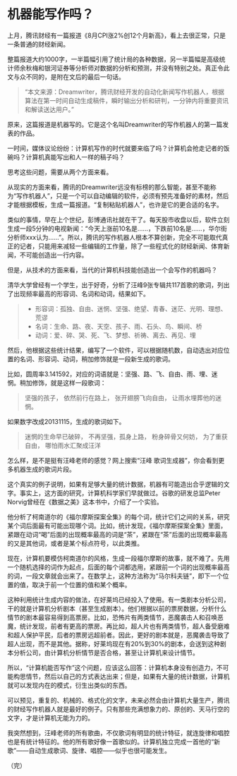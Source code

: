 # 机器能写作吗？

上月，腾讯财经有一篇报道《8月CPI涨2%创12个月新高》，看上去很正常，只是一条普通的财经新闻。

整篇报道大约1000字，一半篇幅引用了统计局的各种数据，另一半篇幅是高级统计师余秋梅和银河证券等分析师对数据的分析和预测，并没有特别之处。真正令此文与众不同的，是附在文后的最后一句话。

> “本文来源：Dreamwriter，腾讯财经开发的自动化新闻写作机器人，根据算法在第一时间自动生成稿件，瞬时输出分析和研判，一分钟内将重要资讯和解读送达用户。”

原来，这篇报道是机器写的。它是这个名叫Dreamwriter的写作机器人的第一篇发表的作品。

一时间，媒体议论纷纷：计算机写作的时代就要来临了吗？计算机会抢走记者的饭碗吗？计算机真能写出和人一样的稿子吗？

思考这些问题，需要从两个方面来看。

从现实的方面来看，腾讯的Dreamwriter远没有标榜的那么智能，甚至不能称为“写作机器人”，只是一个可以自动编辑的软件，必须有预先准备好的素材，然后才能根据模板，生成一篇报道。“复制粘贴机器人”，也许是它的更合适的名字。

类似的事情，早在上个世纪，彭博通讯社就在干了。每天股市收盘以后，软件立刻生成一段5分钟的电视新闻：“今天上涨前10名是……，下跌前10名是……，华尔街分析师xxx认为……”。所以，腾讯的写作机器人根本不算创新，完全不可能取代真正的记者，只能用来减轻一些编辑的工作量，除了一些程式化的财经新闻、体育新闻，不可能创造出一行内容。

但是，从技术的方面来看，当代的计算机科技能创造出一个会写作的机器吗？

清华大学曾经有一个学生，出于好奇，分析了汪峰9张专辑共117首歌的歌词，列出了出现频率最高的形容词、名词和动词，结果如下。

> - 形容词：孤独、自由、迷惘、坚强、绝望、青春、迷茫、光明、理想、荒谬
> - 名词：生命、路、夜、天空、孩子、雨、石头、鸟、瞬间、桥
> - 动词：爱、碎、哭、死、飞、梦想、祈祷、离去、再见、埋

然后，他根据这些统计结果，编写了一个软件，可以根据随机数，自动选出对应位置的名词、形容词、动词，稍加修饰就是一段新生成的歌词。

比如，圆周率3.141592，对应的词语就是：坚强、路、飞、自由、雨、埋、迷惘。稍加修饰，就是这样一段歌词：

> 坚强的孩子，
> 依然前行在路上，
> 张开翅膀飞向自由，
> 让雨水埋葬他的迷惘。

如果数字改成20131115，生成的歌词如下。

> 迷惘的生命早已破碎，
> 不再坚强，孤身上路，
> 粉身碎骨又何妨，
> 为了重获自由，
> 哪怕雨水汇聚成汪洋

怎么样，是不是挺有汪峰老师的感觉？网上搜索“汪峰 歌词生成器”，你会看到更多机器生成的歌词片段。

这个真实的例子说明，如果有足够大量的统计数据，机器有可能造出合乎逻辑的文字。事实上，这方面的研究，计算机科学家们早就做过。谷歌的研发总监Peter Norvig曾经在《数据之美》这本书中，介绍了一个实验。

他分析了柯南道尔的《福尔摩斯探案全集》的每个词，统计它们之间的关系，研究某个词后面最有可能出现哪个词。比如，统计发现，《福尔摩斯探案全集》里面，紧跟在动词“喝”后面的出现概率最高的词是“茶”，紧跟在“茶”后面的出现概率最高的又是其他词，或者是某个标点符号，以此类推。

现在，计算机要模仿柯南道尔的风格，生成一段福尔摩斯的故事，就不难了。先用一个随机选择的词作为起点，后面的每个词都选用，紧跟前一个词的出现概率最高的词，一段文章就会出来了。在数学上，这种方法称为“马尔科夫链”，即下一个位置的值，取决于前一个位置的值和某个概率。

这种利用统计生成内容的做法，在好莱坞已经投入了使用。有一类剧本分析公司，干的就是计算机分析剧本（甚至生成剧本）。他们根据以前的票房数据，分析什么情节的剧本最容易得到高票房。比如，恐怖片有两类情节，恶魔袭击人和召唤恶魔，统计发现，前者有更高的票房。再比如，超人片也有两类情节，超人备受磨难和超人保护平民，后者的票房远超前者。因此，更好的剧本就是，恶魔袭击导致了超人出现，而不是其他。据称，好莱坞现在有20%到30%的剧本，会送到这种剧本分析公司，由计算机分析情节是否合格，甚至让计算机来设计情节。

所以，“计算机能否写作”这个问题，应该这么回答：计算机本身没有创造力，不可能构思情节，然后以自己的方式表达出来；但是，如果有大量的统计数据，计算机就可以发现内在的模式，衍生出类似的东西。

可以预见，重复的、机械的、格式化的文字，未来必然会由计算机大量生产，腾讯的财经写作机器人就是最好的例子。只有那些充满想象力的、原创的、天马行空的文字，才是计算机无能为力的。

我突然想到，汪峰老师的所有歌曲，不仅歌词有明显的统计特征，就连旋律和唱腔也是有统计特征的。他的所有歌好像一首歌似的。计算机独立完成一首他的“新歌”——自动生成歌词、旋律、唱腔——似乎也很可能发生。

（完）
